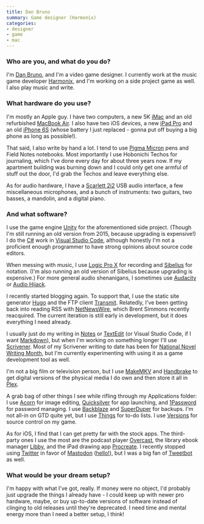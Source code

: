 ```yaml
---
title: Dan Bruno
summary: Game designer (Harmonix) 
categories:
- designer
- game
- mac
---
```


### Who are you, and what do you do?

I'm [Dan Bruno](http://danbruno.net/ "Dan's website."), and I'm a video game designer. I currently work at the music game developer [Harmonix](http://www.harmonixmusic.com/ "A video game studio."), and I'm working on a side project game as well. I also play music and write.

### What hardware do you use?

I'm mostly an Apple guy. I have two computers, a new 5K [iMac][] and an old refurbished [MacBook Air][macbook-air]. I also have two iOS devices, a new [iPad Pro][ipad-pro] and an old [iPhone 6S][iphone-6s] (whose battery I just replaced - gonna put off buying a big phone as long as possible!).

That said, I also write by hand a lot. I tend to use [Pigma Micron][pigma-micron] pens and Field Notes notebooks. Most importantly I use Hobonichi Techos for journaling, which I've done every day for about three years now. If my apartment building was burning down and I could only get one armful of stuff out the door, I'd grab the Techos and leave everything else.

As for audio hardware, I have a [Scarlett 2i2][scarlett-2i2] USB audio interface, a few miscellaneous microphones, and a bunch of instruments: two guitars, two basses, a mandolin, and a digital piano.

### And what software?

I use the game engine [Unity][] for the aforementioned side project. (Though I'm still running an old version from 2015, because upgrading is expensive!) I do the [C#][c-sharp] work in [Visual Studio Code][visual-studio-code], although honestly I'm not a proficient enough programmer to have strong opinions about source code editors.

When messing with music, I use [Logic Pro X][logic-pro] for recording and [Sibelius][] for notation. (I'm also running an old version of Sibelius because upgrading is expensive.) For more general audio shenanigans, I sometimes use [Audacity][] or [Audio Hijack][audio-hijack].

I recently started blogging again. To support that, I use the static site generator [Hugo][] and the FTP client [Transmit][]. Relatedly, I've been getting back into reading RSS with [NetNewsWire][], which Brent Simmons recently reacquired. The current iteration is still early in development, but it does everything I need already.

I usually just do my writing in [Notes][] or [TextEdit][] (or Visual Studio Code, if I want [Markdown][]), but when I'm working on something longer I'll use [Scrivener][]. Most of my Scrivener writing to date has been for [National Novel Writing Month](https://nanowrimo.org/ "A movement encouraging people to write a novel in a month."), but I'm currently experimenting with using it as a game development tool as well.

I'm not a big film or television person, but I use [MakeMKV][] and [Handbrake][] to get digital versions of the physical media I do own and then store it all in [Plex][].

A grab bag of other things I see while rifling through my Applications folder: I use [Acorn][] for image editing, [Quicksilver][] for app launching, and [1Password][] for password managing. I use [Backblaze][] and [SuperDuper][] for backups. I'm not all-in on GTD quite yet, but I use [Things][] for to-do lists. I use [Versions][] for source control on my game.

As for iOS, I find that I can get pretty far with the stock apps. The third-party ones I use the most are the podcast player [Overcast][overcast-ios], the library ebook manager [Libby][libby-ios], and the iPad drawing app [Procreate][procreate-ios]. I recently stopped using [Twitter][] in favor of [Mastodon][] ([hello!](https://xoxo.zone/@danbruno "Dan's Mastodon account.")), but I was a big fan of [Tweetbot][tweetbot-ios] as well.

### What would be your dream setup?

I'm happy with what I've got, really. If money were no object, I'd probably just upgrade the things I already have - I could keep up with newer pro hardware, maybe, or buy up-to-date versions of software instead of clinging to old releases until they're deprecated. I need time and mental energy more than I need a better setup, I think!

[1password]: https://1password.com "Password management software for Mac OS X."
[acorn]: https://flyingmeat.com/acorn/ "An image editor for the Mac."
[audacity]: https://sourceforge.net/projects/audacity/ "An open-source, cross-platform audio editor."
[audio-hijack]: https://www.rogueamoeba.com/audiohijack/ "Software for recording any audio source on a Mac."
[backblaze]: https://www.backblaze.com/cloud-backup.html "Online backup."
[c-sharp]: https://en.wikipedia.org/wiki/C_Sharp_(programming_language) "A compiled programming language."
[handbrake]: https://handbrake.fr/ "Cross-platform, open source video encoding software."
[hugo]: https://gohugo.io/ "A static site generator."
[imac]: https://www.apple.com/imac/ "An all-in-one computer."
[ipad-pro]: https://en.wikipedia.org/wiki/IPad_Pro "An iOS tablet."
[iphone-6s]: https://en.wikipedia.org/wiki/IPhone_6S "A smartphone."
[libby-ios]: https://itunes.apple.com/us/app/libby-by-overdrive/id1076402606 "An app for borrowing ebooks from libraries."
[logic-pro]: https://www.apple.com/logic-pro/ "A professional audio application for the Mac."
[macbook-air]: https://www.apple.com/macbook-air/ "A very thin laptop."
[makemkv]: http://www.makemkv.com/ "Video conversion software."
[markdown]: https://daringfireball.net/projects/markdown/ "An email-like format for marking up text."
[mastodon]: https://mastodon.social/about "A decentralised social network."
[netnewswire]: https://en.wikipedia.org/wiki/NetNewsWire "A popular feed reader for the Mac."
[notes]: https://en.wikipedia.org/wiki/Notes_(Apple) "A note-taking application included with Mac OS X."
[overcast-ios]: https://itunes.apple.com/us/app/overcast-podcast-player/id888422857 "A podcast app."
[pigma-micron]: https://www.sakuraofamerica.com/Pen-Archival "A technical pen with archival pigmented ink."
[plex]: https://plex.tv/ "Media center software."
[procreate-ios]: https://itunes.apple.com/us/app/procreate/id425073498 "A powerful illustration app."
[quicksilver]: https://qsapp.com/ "A data manipulator and launcher for the Mac."
[scarlett-2i2]: https://focusrite.com/en/usb-audio-interface/scarlett/scarlett-2i2-studio "A USB audio interface."
[scrivener]: http://literatureandlatte.com/scrivener.php "A Mac text editor aimed at writers."
[sibelius]: https://www.avid.com/US/products/sibelius "Music notation software."
[superduper]: http://shirt-pocket.com/SuperDuper/SuperDuperDescription.html "An excellent Mac backup/cloning application."
[textedit]: https://support.apple.com/en-us/HT2523 "A text editor included with Mac OS X."
[things]: https://culturedcode.com/things/ "A task management application for the Mac."
[transmit]: https://panic.com/transmit/ "An FTP/SFTP client for the Mac."
[tweetbot-ios]: https://tapbots.com/tweetbot/ "A Twitter client for iOS."
[twitter]: https://twitter.com/ "An online micro-blogging platform."
[unity]: https://unity3d.com/unity/ "A cross-platform game development tool."
[versions]: https://versionsapp.com/ "A Subversion client for the Mac."
[visual-studio-code]: https://code.visualstudio.com/ "A development IDE."

